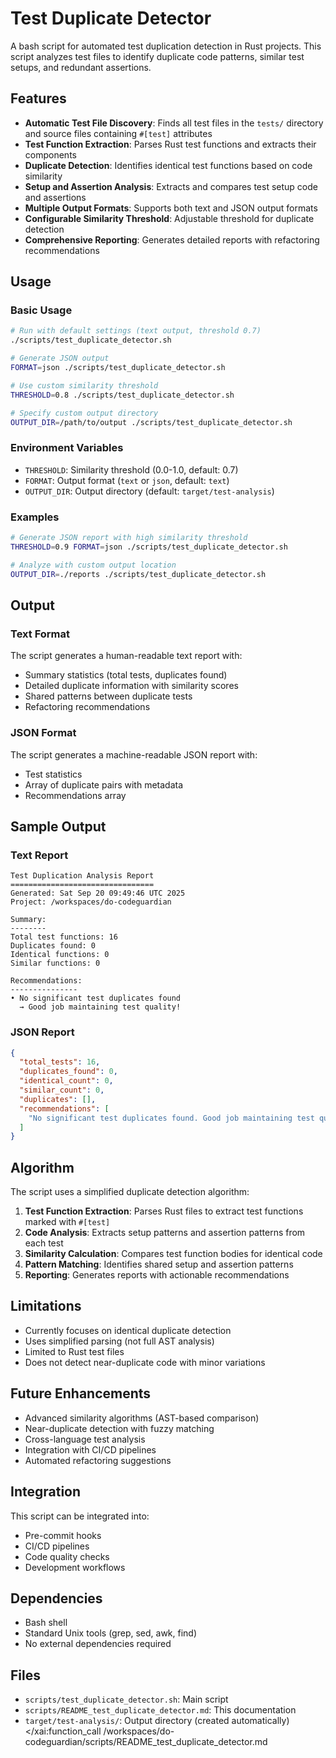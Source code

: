 # Test Duplicate Detector

A bash script for automated test duplication detection in Rust projects. This script analyzes test files to identify duplicate code patterns, similar test setups, and redundant assertions.

## Features

- **Automatic Test File Discovery**: Finds all test files in the `tests/` directory and source files containing `#[test]` attributes
- **Test Function Extraction**: Parses Rust test functions and extracts their components
- **Duplicate Detection**: Identifies identical test functions based on code similarity
- **Setup and Assertion Analysis**: Extracts and compares test setup code and assertions
- **Multiple Output Formats**: Supports both text and JSON output formats
- **Configurable Similarity Threshold**: Adjustable threshold for duplicate detection
- **Comprehensive Reporting**: Generates detailed reports with refactoring recommendations

## Usage

### Basic Usage

```bash
# Run with default settings (text output, threshold 0.7)
./scripts/test_duplicate_detector.sh

# Generate JSON output
FORMAT=json ./scripts/test_duplicate_detector.sh

# Use custom similarity threshold
THRESHOLD=0.8 ./scripts/test_duplicate_detector.sh

# Specify custom output directory
OUTPUT_DIR=/path/to/output ./scripts/test_duplicate_detector.sh
```

### Environment Variables

- `THRESHOLD`: Similarity threshold (0.0-1.0, default: 0.7)
- `FORMAT`: Output format (`text` or `json`, default: `text`)
- `OUTPUT_DIR`: Output directory (default: `target/test-analysis`)

### Examples

```bash
# Generate JSON report with high similarity threshold
THRESHOLD=0.9 FORMAT=json ./scripts/test_duplicate_detector.sh

# Analyze with custom output location
OUTPUT_DIR=./reports ./scripts/test_duplicate_detector.sh
```

## Output

### Text Format

The script generates a human-readable text report with:
- Summary statistics (total tests, duplicates found)
- Detailed duplicate information with similarity scores
- Shared patterns between duplicate tests
- Refactoring recommendations

### JSON Format

The script generates a machine-readable JSON report with:
- Test statistics
- Array of duplicate pairs with metadata
- Recommendations array

## Sample Output

### Text Report
```
Test Duplication Analysis Report
================================
Generated: Sat Sep 20 09:49:46 UTC 2025
Project: /workspaces/do-codeguardian

Summary:
--------
Total test functions: 16
Duplicates found: 0
Identical functions: 0
Similar functions: 0

Recommendations:
---------------
• No significant test duplicates found
  → Good job maintaining test quality!
```

### JSON Report
```json
{
  "total_tests": 16,
  "duplicates_found": 0,
  "identical_count": 0,
  "similar_count": 0,
  "duplicates": [],
  "recommendations": [
    "No significant test duplicates found. Good job maintaining test quality!"
  ]
}
```

## Algorithm

The script uses a simplified duplicate detection algorithm:

1. **Test Function Extraction**: Parses Rust files to extract test functions marked with `#[test]`
2. **Code Analysis**: Extracts setup patterns and assertion patterns from each test
3. **Similarity Calculation**: Compares test function bodies for identical code
4. **Pattern Matching**: Identifies shared setup and assertion patterns
5. **Reporting**: Generates reports with actionable recommendations

## Limitations

- Currently focuses on identical duplicate detection
- Uses simplified parsing (not full AST analysis)
- Limited to Rust test files
- Does not detect near-duplicate code with minor variations

## Future Enhancements

- Advanced similarity algorithms (AST-based comparison)
- Near-duplicate detection with fuzzy matching
- Cross-language test analysis
- Integration with CI/CD pipelines
- Automated refactoring suggestions

## Integration

This script can be integrated into:
- Pre-commit hooks
- CI/CD pipelines
- Code quality checks
- Development workflows

## Dependencies

- Bash shell
- Standard Unix tools (grep, sed, awk, find)
- No external dependencies required

## Files

- `scripts/test_duplicate_detector.sh`: Main script
- `scripts/README_test_duplicate_detector.md`: This documentation
- `target/test-analysis/`: Output directory (created automatically)</content>
</xai:function_call<parameter name="write">
<parameter name="filePath">/workspaces/do-codeguardian/scripts/README_test_duplicate_detector.md
